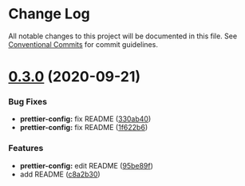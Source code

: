# Change Log

All notable changes to this project will be documented in this file.
See [Conventional Commits](https://conventionalcommits.org) for commit guidelines.

# [0.3.0](https://github.com/releaseband/node-tools/compare/@releaseband/prettier-config@0.2.0...@releaseband/prettier-config@0.3.0) (2020-09-21)

### Bug Fixes

- **prettier-config:** fix README ([330ab40](https://github.com/releaseband/node-tools/commit/330ab401656a5321a086466c52ceb23003030504))
- **prettier-config:** fix README ([1f622b6](https://github.com/releaseband/node-tools/commit/1f622b611e8d3c8203b91327bd0b40f01eaf5bc7))

### Features

- **prettier-config:** edit README ([95be89f](https://github.com/releaseband/node-tools/commit/95be89f1aed44fe947dab7313c94a37fe5b595bb))
- add README ([c8a2b30](https://github.com/releaseband/node-tools/commit/c8a2b30f5bde496af7ed427912fd92ccb73ba528))
